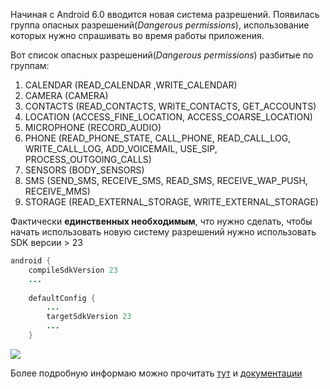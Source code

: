  Начиная с Android 6.0 вводится новая система разрешений. Появилась группа опасных разрешений(*Dangerous permissions*),
 использование которых нужно спрашивать во время работы приложения. 

Вот список опасных разрешений(*Dangerous permissions*) разбитые по группам:

1. CALENDAR	(READ_CALENDAR ,WRITE_CALENDAR)
2. CAMERA	(CAMERA)
3. CONTACTS (READ_CONTACTS, WRITE_CONTACTS, GET_ACCOUNTS)
4. LOCATION	(ACCESS_FINE_LOCATION, ACCESS_COARSE_LOCATION)
5. MICROPHONE (RECORD_AUDIO)
6. PHONE (READ_PHONE_STATE, CALL_PHONE, READ_CALL_LOG, WRITE_CALL_LOG, ADD_VOICEMAIL, USE_SIP, PROCESS_OUTGOING_CALLS)
7. SENSORS	(BODY_SENSORS)
8. SMS (SEND_SMS, RECEIVE_SMS, READ_SMS, RECEIVE_WAP_PUSH, RECEIVE_MMS)
9. STORAGE (READ_EXTERNAL_STORAGE, WRITE_EXTERNAL_STORAGE)

Фактически **единственных необходимым**, что нужно сделать, чтобы начать использовать новую систему разрешений нужно использовать SDK версии > 23
```java
android {
    compileSdkVersion 23
    ...
 
    defaultConfig {
        ...
        targetSdkVersion 23
        ...
    }
```

![](https://github.com/fs/android-examples/blob/master/PermissionExample/assert/perm_visual.gif?raw=true)

Более подробную информаю можно прочитать [тут](http://inthecheesefactory.com/blog/things-you-need-to-know-about-android-m-permission-developer-edition/en)
и [документации](http://developer.android.com/intl/ru/guide/topics/security/permissions.html)
